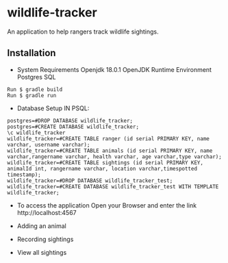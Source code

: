# wildlife-tracker

An application to help rangers track wildlife sightings.

## Installation

* System Requirements
Openjdk 18.0.1 
OpenJDK Runtime Environment 
Postgres SQL

```
Run $ gradle build
Run $ gradle run
```

* Database Setup
IN PSQL:
```
postgres=#DROP DATABASE wildlife_tracker;
postgres=#CREATE DATABASE wildlife_tracker;
\c wildlife_tracker
wildlife_tracker=#CREATE TABLE ranger (id serial PRIMARY KEY, name varchar, username varchar);
wildlife_tracker=#CREATE TABLE animals (id serial PRIMARY KEY, name varchar,rangername varchar, health varchar, age varchar,type varchar);
wildlife_tracker=#CREATE TABLE sightings (id serial PRIMARY KEY, animalId int, rangername varchar, location varchar,timespotted timestamp);
wildlife_tracker=#DROP DATABASE wildlife_tracker_test;
wildlife_tracker=#CREATE DATABASE wildlife_tracker_test WITH TEMPLATE wildlife_tracker;
```
* To access the application 
Open your Browser and enter the link http://localhost:4567

* Adding an animal 
* Recording sightings
* View all sightings

